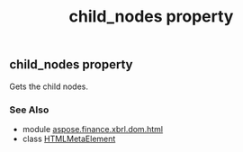 ﻿---
title: child_nodes property
second_title: Aspose.Finance for Python via .NET API References
description: 
type: docs
weight: 230
url: /python-net/aspose.finance.xbrl.dom.html/htmlmetaelement/child_nodes/
is_root: false
---

## child_nodes property


Gets the child nodes.

### See Also
* module [aspose.finance.xbrl.dom.html](../../)
* class [HTMLMetaElement](/finance/python-net/aspose.finance.xbrl.dom.html/htmlmetaelement)
